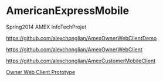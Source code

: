 AmericanExpressMobile
=====================

Spring2014 AMEX InfoTechProjet


https://github.com/alexchonglian/AmexOwnerWebClientDemo

https://github.com/alexchonglian/AmexOwnerWebClient

https://github.com/alexchonglian/AmexCustomerMobileClient

[Owner Web Client Prototype](..//AmexOwnerWebClientDemo)

